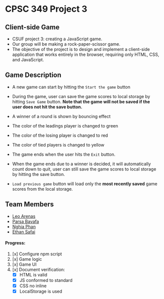 # CPSC 349 Project 3
## Client-side Game
- CSUF project 3: creating a JavaScript game. 
- Our group will be making a rock-paper-scissor game.
- The objective of the project is to design and implement a client-side application that works entirely in the browser, requiring only HTML, CSS, and JavaScript.
## Game Description
- A new game can start by hitting the `Start the game` button
- During the game, user can save the game scores to local storage by hitting `Save Game` button. **Note that the game will not be saved if the user does not hit the save button.**
- A winner of a round is shown by bouncing effect
- The color of the leadings player is changed to green
- The color of the losing player is changed to red
- The color of tied players is changed to yellow

- The game ends when the user hits the `Exit` button. 
- When the game ends due to a winner is decided, it will automatically count down to quit, user can still save the game scores to local storage by hitting the save button. 
- `Load previous game` button will load only the **most recently saved** game scores from the local storage.
## Team Members
- [Leo Arenas]()
- [Parsa Bavafa]()
- [Nghia Phan]()
- [Ethan Safai]()

#### Progress:
1. [x] Configure npm script
2. [x] Game logic
3. [x] Game UI
4. [x] Document verification:
    - [x] HTML is valid
    - [x] JS conformed to standard
    - [x] CSS no inline
    - [x] LocalStorage is used 
